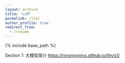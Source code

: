 ```yaml
---
layout: archive
title: "LLM"
permalink: /llm/
author_profile: true
redirect_from:
  - /resume
---
```


{% include base_path %}

Section 1: 大模型简介 https://niysniysniys.github.io/llm/s1/
